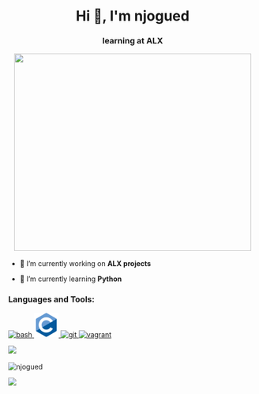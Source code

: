  <h1 align="center">Hi 👋, I'm njogued</h1>
<h3 align="center">learning at ALX</h3>
<div id="header" align="center">
<img src="https://media.giphy.com/media/2KAGlmkPywhZS/giphy.gif" width="480" height="400"/>
</div>

- 🔭 I’m currently working on **ALX projects**

- 🌱 I’m currently learning **Python**

</p>

<h3 align="left">Languages and Tools:</h3>
<p align="left"> <a href="https://www.gnu.org/software/bash/" target="_blank" rel="noreferrer"> <img src="https://www.vectorlogo.zone/logos/gnu_bash/gnu_bash-icon.svg" alt="bash" width="50" height="50"/> </a> <a href="https://www.cprogramming.com/" target="_blank" rel="noreferrer"> <img src="https://raw.githubusercontent.com/devicons/devicon/master/icons/c/c-original.svg" alt="c" width="50" height="50"/> </a> <a href="https://git-scm.com/" target="_blank" rel="noreferrer"> <img src="https://www.vectorlogo.zone/logos/git-scm/git-scm-icon.svg" alt="git" width="50" height="50"/> </a> <a href="https://www.vagrantup.com/" target="_blank" rel="noreferrer"> <img src="https://www.vectorlogo.zone/logos/vagrantup/vagrantup-icon.svg" alt="vagrant" width="50" height="50"/> </a> </p>

![](https://github-profile-summary-cards.vercel.app/api/cards/profile-details?username=njogued&theme=github_dark)

<p><img align="center" src="https://github-readme-streak-stats.herokuapp.com/?user=njogued&theme=github_dark" alt="njogued" /></p>

![](https://github-profile-summary-cards.vercel.app/api/cards/productive-time?username=njogued&theme=github_dark)
